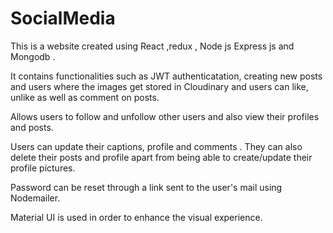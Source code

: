 # SocialMedia
This is a website created using React ,redux , Node js Express js and Mongodb .

It contains functionalities such as JWT authenticatation, creating new posts and users where the images get stored in Cloudinary and users can like, unlike as well as comment on posts.

Allows users to follow and unfollow other users and also view their profiles and posts.

Users can update their captions, profile and comments . They can also delete their posts and profile apart from being able to create/update their profile pictures.

Password can be reset through a link sent to the user's mail using Nodemailer.

Material UI is used in order to enhance the visual experience.
